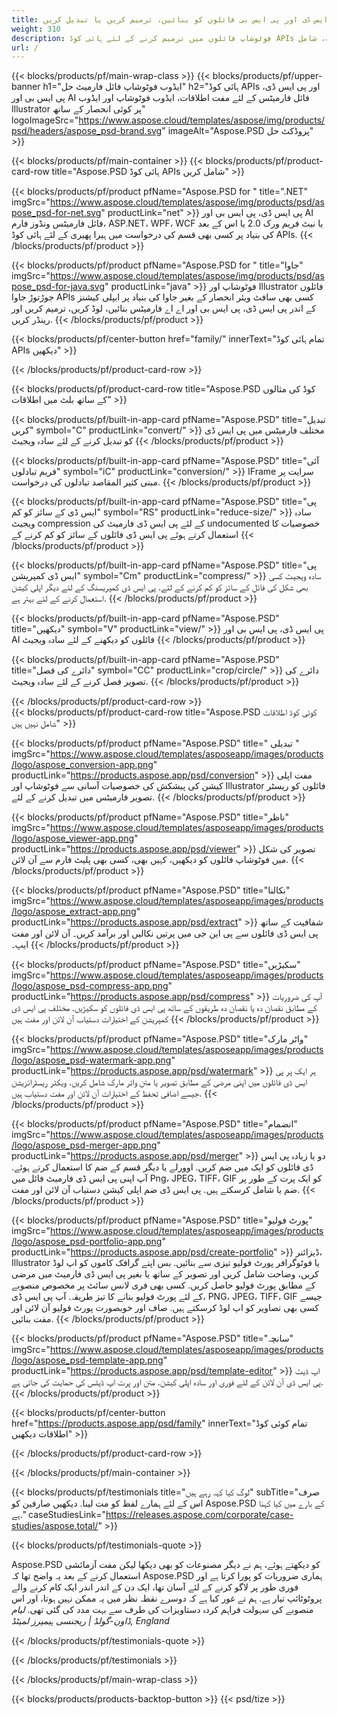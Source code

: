 ```yaml
---
title: پی ڈی ایف اور تصویر فارمیٹس میں پی ایس ڈی اور پی ایس بی فائلوں کو بنائیں، ترمیم کریں یا تبدیل کریں
weight: 310
description: فوٹوشاپ فائلوں میں ترمیم کرنے کے لئے ہائی کوڈ APIs اور مفت اطلاقات. پرت کی خصوصیات کو اپ ڈیٹ کرنے کی صلاحیت، شامل watermarks کے پیمانے فلپ فصل Dithering ریسٹر تبادلوں باری دکھائے گا.
url: /
---
```


{{< blocks/products/pf/main-wrap-class >}}
{{< blocks/products/pf/upper-banner h1="ایڈوب فوٹوشاپ فائل فارمیٹ حل" h2="ہائی کوڈ APIs اور پی ایس ڈی، پی ایس بی اور AI فائل فارمیٹس کے لئے مفت اطلاقات، ایڈوب فوٹوشاپ اور ایڈوب Illustrator پر کوئی انحصار کے ساتھ" logoImageSrc="https://www.aspose.cloud/templates/aspose/img/products/psd/headers/aspose_psd-brand.svg" imageAlt="Aspose.PSD پروڈکٹ حل" >}}

{{< blocks/products/pf/main-container >}}
{{< blocks/products/pf/product-card-row title="Aspose.PSD ہائی کوڈ APIs شامل کریں" >}}

{{< blocks/products/pf/product pfName="Aspose.PSD for " title=".NET" imgSrc="https://www.aspose.cloud/templates/aspose/img/products/psd/aspose_psd-for-net.svg" productLink="net" >}}
پی ایس ڈی، پی ایس بی اور AI فائل فارمیٹس ونڈوز فارم، ASP.NET، WPF، WCF یا نیٹ فریم ورک 2.0 یا اس کے بعد کی بنیاد پر کسی بھی قسم کی درخواست میں ہیرا پھیری کے لئے ہائی کوڈ APIs.
{{< /blocks/products/pf/product >}}

{{< blocks/products/pf/product pfName="Aspose.PSD for " title="جاوا" imgSrc="https://www.aspose.cloud/templates/aspose/img/products/psd/aspose_psd-for-java.svg" productLink="java" >}}
فوٹوشاپ اور Illustrator فائلوں جوڑتوڑ جاوا APIs کسی بھی سافٹ ویئر انحصار کے بغیر جاوا کی بنیاد پر ایپلی کیشنز کے اندر پی ایس ڈی، پی ایس بی اور اے اے فارمیٹس بنائیں، لوڈ کریں، ترمیم کریں اور رینڈر کریں.
{{< /blocks/products/pf/product >}}

{{< blocks/products/pf/center-button href="family/" innerText="تمام ہائی کوڈ APIs دیکھیں" >}}

{{< /blocks/products/pf/product-card-row >}}

{{< blocks/products/pf/product-card-row title="Aspose.PSD کوڈ کی مثالوں کے ساتھ بلٹ میں اطلاقات" >}}

{{< blocks/products/pf/built-in-app-card pfName="Aspose.PSD" title="تبدیل کریں" symbol="C" productLink="convert/" >}}
مختلف فارمیٹس میں پی ایس ڈی کو تبدیل کرنے کے لئے سادہ ویجیٹ
{{< /blocks/products/pf/product >}}

{{< blocks/products/pf/built-in-app-card pfName="Aspose.PSD" title="آئی فریم تبادلوں" symbol="iC" productLink="conversion/" >}}
IFrame سرایت پر مبنی کثیر المقاصد تبادلوں کی درخواست.
{{< /blocks/products/pf/product >}}

{{< blocks/products/pf/built-in-app-card pfName="Aspose.PSD" title="پی ایس ڈی کے سائز کو کم" symbol="RS" productLink="reduce-size/" >}}
سادہ ویجیٹ compression کے لئے پی ایس ڈی فارمیٹ کی undocumented خصوصیات کا استعمال کرتے ہوئے پی ایس ڈی فائلوں کے سائز کو کم کرنے کے
{{< /blocks/products/pf/product >}}

{{< blocks/products/pf/built-in-app-card pfName="Aspose.PSD" title="پی ایس ڈی کمپریشن" symbol="Cm" productLink="compress/" >}}
سادہ ویجیٹ کسی بھی شکل کی فائل کے سائز کو کم کرنے کے لئے. پی ایس ڈی کمپریسنگ کے لئے دیگر اپلی کیشن استعمال کرنے کے لئے بہتر ہے.
{{< /blocks/products/pf/product >}}

{{< blocks/products/pf/built-in-app-card pfName="Aspose.PSD" title="دیکھیں" symbol="V" productLink="view/" >}}
پی ایس ڈی، پی ایس بی اور AI فائلوں کو دیکھنے کے لئے سادہ ویجیٹ
{{< /blocks/products/pf/product >}}

{{< blocks/products/pf/built-in-app-card pfName="Aspose.PSD" title="دائرے کی فصل" symbol="CC" productLink="crop/circle/" >}}
دائرے کی تصویر فصل کرنے کے لئے سادہ ویجیٹ.
{{< /blocks/products/pf/product >}}
									
{{< /blocks/products/pf/product-card-row >}}										   
{{< blocks/products/pf/product-card-row title="Aspose.PSD کوئی کوڈ اطلاقات شامل نہیں ہیں" >}}

{{< blocks/products/pf/product pfName="Aspose.PSD" title=" تبدیلی " imgSrc="https://www.aspose.cloud/templates/asposeapp/images/products/logo/aspose_conversion-app.png" productLink="https://products.aspose.app/psd/conversion" >}}
مفت اپلی کیشن کی پیشکش کی خصوصیات آسانی سے فوٹوشاپ اور Illustrator فائلوں کو ریسٹر تصویر فارمیٹس میں تبدیل کرنے کے لئے.
{{< /blocks/products/pf/product >}}

{{< blocks/products/pf/product pfName="Aspose.PSD" title="ناظر" imgSrc="https://www.aspose.cloud/templates/asposeapp/images/products/logo/aspose_viewer-app.png" productLink="https://products.aspose.app/psd/viewer" >}}
تصویر کی شکل میں فوٹوشاپ فائلوں کو دیکھیں، کہیں بھی، کسی بھی پلیٹ فارم سے آن لائن.
{{< /blocks/products/pf/product >}}

{{< blocks/products/pf/product pfName="Aspose.PSD" title="نکالنا" imgSrc="https://www.aspose.cloud/templates/asposeapp/images/products/logo/aspose_extract-app.png" productLink="https://products.aspose.app/psd/extract" >}}
شفافیت کے ساتھ پی ایس ڈی فائلوں سے پی این جی میں پرتیں نکالیں اور برآمد کریں۔ آن لائن اور مفت ایپ۔
{{< /blocks/products/pf/product >}}

{{< blocks/products/pf/product pfName="Aspose.PSD" title="سکیڑیں" imgSrc="https://www.aspose.cloud/templates/asposeapp/images/products/logo/aspose_psd-compress-app.png" productLink="https://products.aspose.app/psd/compress" >}}
آپ کی ضروریات کے مطابق نقصان دہ یا نقصان دہ طریقوں کے ساتھ پی ایس ڈی فائلوں کو سکیڑیں. مختلف پی ایس ڈی کمپریشن کے اختیارات دستیاب آن لائن اور مفت ہیں
{{< /blocks/products/pf/product >}}

{{< blocks/products/pf/product pfName="Aspose.PSD" title="واٹر مارک" imgSrc="https://www.aspose.cloud/templates/asposeapp/images/products/logo/aspose_psd-watermark-app.png" productLink="https://products.aspose.app/psd/watermark" >}}
ہر ایک پر پی ایس ڈی فائلوں میں اپنی مرضی کے مطابق تصویر یا متن واٹر مارک شامل کریں. ویکٹر ریسٹرائزیشن جیسے اضافی تحفظ کے اختیارات آن لائن اور مفت دستیاب ہیں.
{{< /blocks/products/pf/product >}}

{{< blocks/products/pf/product pfName="Aspose.PSD" title="انضمام" imgSrc="https://www.aspose.cloud/templates/asposeapp/images/products/logo/aspose_psd-merger-app.png" productLink="https://products.aspose.app/psd/merger" >}}
دو یا زیادہ پی ایس ڈی فائلوں کو ایک میں ضم کریں. اوورلے یا دیگر قسم کے ضم کا استعمال کرتے ہوئے. آپ اپنی پی ایس ڈی فارمیٹ فائل میں Png، JPEG، TIFF، GIF کو ایک پرت کے طور پر ضم یا شامل کرسکتے ہیں. پی ایس ڈی ضم اپلی کیشن دستیاب آن لائن اور مفت.
{{< /blocks/products/pf/product >}}

{{< blocks/products/pf/product pfName="Aspose.PSD" title="پورٹ فولیو" imgSrc="https://www.aspose.cloud/templates/asposeapp/images/products/logo/aspose_psd-portfolio-app.png" productLink="https://products.aspose.app/psd/create-portfolio" >}}
ڈیزائنر، Illustrator یا فوٹوگرافر پورٹ فولیو تیزی سے بنائیں. بس اپنے گرافک کاموں کو اپ لوڈ کریں، وضاحت شامل کریں اور تصویر کے ساتھ یا بغیر پی ایس ڈی فارمیٹ میں مرضی کے مطابق پورٹ فولیو حاصل کریں. کسی بھی فری لانس سائٹ پر مخصوص منصوبے کے لئے پورٹ فولیو بنانے کا تیز طریقہ. آپ پی ایس ڈی، PNG، JPEG، TIFF، GIF جیسے کسی بھی تصاویر کو اپ لوڈ کرسکتے ہیں. صاف اور خوبصورت پورٹ فولیو آن لائن اور مفت بنائیں.
{{< /blocks/products/pf/product >}}

{{< blocks/products/pf/product pfName="Aspose.PSD" title="سانچہ" imgSrc="https://www.aspose.cloud/templates/asposeapp/images/products/logo/aspose_psd-template-app.png" productLink="https://products.aspose.app/psd/template-editor" >}}
اپ ڈیٹ پی ایس ڈی آن لائن کے لئے فوری اور سادہ اپلی کیشن. متن اور پرت اپ ڈیٹس کی حمایت کی جاتی ہے.
{{< /blocks/products/pf/product >}}

{{< blocks/products/pf/center-button href="https://products.aspose.app/psd/family" innerText="تمام کوئی کوڈ اطلاقات دیکھیں" >}}

{{< /blocks/products/pf/product-card-row >}}

{{< /blocks/products/pf/main-container >}}

{{< blocks/products/pf/testimonials title="لوگ کیا کہہ رہے ہیں" subTitle="صرف اس کے لئے ہمارے لفظ کو مت لینا. دیکھیں صارفین کو Aspose.PSD کے بارے میں کیا کہنا ہے." caseStudiesLink="https://releases.aspose.com/corporate/case-studies/aspose.total/" >}}

{{< blocks/products/pf/testimonials-quote >}}
<p class="first">
 Aspose.PSD کو دیکھتے ہوئے، ہم نے دیگر مصنوعات کو بھی دیکھا لیکن مفت آزمائشی استعمال کرنے کے بعد یہ واضح تھا کہ Aspose.PSD ہماری ضروریات کو پورا کرتا ہے اور فوری طور پر لاگو کرنے کے لئے آسان تھا، ایک دن کے اندر اندر ایک کام کرنے والے پروٹوٹائپ تیار ہے. ہم نے غور کیا ہے کہ دوسرے نقطہ نظر میں یہ ممکن نہیں ہوتا، اور اس منصوبے کی سہولت فراہم کردہ دستاویزات کی طرف سے بہت مدد کی گئی تھی.
 <em>
  لیام ڈاون-گولڈ | ریجنسی ہیمپرز لمیٹڈ, England
 </em>
</p>

{{< /blocks/products/pf/testimonials-quote >}}

{{< /blocks/products/pf/testimonials >}}

{{< /blocks/products/pf/main-wrap-class >}}

{{< blocks/products/products-backtop-button >}}
{{< psd/tize >}}
